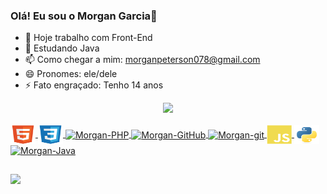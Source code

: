 ### Olá! Eu sou o Morgan Garcia👋


- 🔭 Hoje trabalho com Front-End
- 🌱 Estudando Java
- 📫 Como chegar a mim: morganpeterson078@gmail.com
- 😄 Pronomes: ele/dele
- ⚡ Fato engraçado: Tenho 14 anos 

<div align="center">
  <a href="https://github.com/morgan068">
  <img height="180em" src="https://github-readme-stats.vercel.app/api?username=morgan068&show_icons=true&theme=dark&include_all_commits=true&count_private=true"/>
</div>
  
  <div style="display: inline_block"><br>
  <img align="center" alt="Morgan-HTML" height="30" width="40" src="https://raw.githubusercontent.com/devicons/devicon/master/icons/html5/html5-original.svg">
  <img align="center" alt="Morgan-CSS" height="30" width="40" src="https://raw.githubusercontent.com/devicons/devicon/master/icons/css3/css3-original.svg">
  <img align="center" alt="Morgan-PHP" height="30" width="40" src="https://cdn.jsdelivr.net/gh/devicons/devicon/icons/php/php-original.svg">
  <img align="center" alt="Morgan-GitHub" height="30" width="40" src="https://cdn.jsdelivr.net/gh/devicons/devicon/icons/github/github-original.svg">
  <img align="center" alt="Morgan-git" height="30" width="40" src="https://cdn.jsdelivr.net/gh/devicons/devicon/icons/git/git-original.svg">
  <img align="center" alt="Morgan-Js" height="30" width="40" src="https://raw.githubusercontent.com/devicons/devicon/master/icons/javascript/javascript-plain.svg">
  <img align="center" alt="Morgan-Python" height="30" width="40" src="https://raw.githubusercontent.com/devicons/devicon/master/icons/python/python-original.svg">
  <img align="center" alt="Morgan-Java" height="30" width="40" src="https://cdn.jsdelivr.net/gh/devicons/devicon/icons/java/java-original.svg">
</div>
  
##
  
<div> 

  <a href = "mailto:morganpeterson078@gmail.com" target="_blank"><img src="https://img.shields.io/badge/-Gmail-%23333?style=for-the-badge&logo=gmail&logoColor=white" target="_blank"></a>
    
   ##
